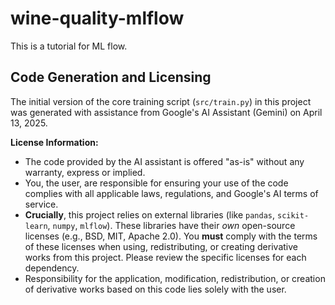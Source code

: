 # wine-quality-mlflow
This is a tutorial for ML flow.

## Code Generation and Licensing

The initial version of the core training script (`src/train.py`) in this project was generated with assistance from Google's AI Assistant (Gemini) on April 13, 2025.

**License Information:**

* The code provided by the AI assistant is offered "as-is" without any warranty, express or implied.
* You, the user, are responsible for ensuring your use of the code complies with all applicable laws, regulations, and Google's AI terms of service.
* **Crucially**, this project relies on external libraries (like `pandas`, `scikit-learn`, `numpy`, `mlflow`). These libraries have their *own* open-source licenses (e.g., BSD, MIT, Apache 2.0). You **must** comply with the terms of these licenses when using, redistributing, or creating derivative works from this project. Please review the specific licenses for each dependency.
* Responsibility for the application, modification, redistribution, or creation of derivative works based on this code lies solely with the user.